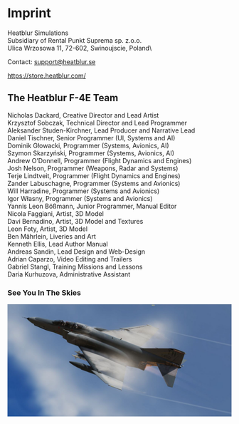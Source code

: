 # Imprint

Heatblur Simulations\
Subsidiary of Rental Punkt Suprema sp. z.o.o.\
Ulica Wrzosowa 11, 72-602, Swinoujscie, Poland\

Contact: <support@heatblur.se>

<https://store.heatblur.com/>

## The Heatblur F-4E Team

Nicholas Dackard, Creative Director and Lead Artist\
Krzysztof Sobczak, Technical Director and Lead Programmer\
Aleksander Studen-Kirchner, Lead Producer and Narrative Lead\
Daniel Tischner, Senior Programmer (UI, Systems and AI)\
Dominik Głowacki, Programmer (Systems, Avionics, AI)\
Szymon Skarzyński, Programmer (Systems, Avionics, AI)\
Andrew O’Donnell, Programmer (Flight Dynamics and Engines)\
Josh Nelson, Programmer (Weapons, Radar and Systems)\
Terje Lindtveit, Programmer (Flight Dynamics and Engines)\
Zander Labuschagne, Programmer (Systems and Avionics)\
Will Harradine, Programmer (Systems and Avionics)\
Igor Własny, Programmer (Systems and Avionics)\
Yannis Leon Bößmann, Junior Programmer, Manual Editor\
Nicola Faggiani, Artist, 3D Model\
Davi Bernadino, Artist, 3D Model and Textures\
Leon Foty, Artist, 3D Model\
Ben Mährlein, Liveries and Art\
Kenneth Ellis, Lead Author Manual\
Andreas Sandin, Lead Design and Web-Design\
Adrian Caparzo, Video Editing and Trailers\
Gabriel Stangl, Training Missions and Lessons\
Daria Kurhuzova, Administrative Assistant

### See You In The Skies

![f4e_vapor_shot](img/Vapes_06.jpg)